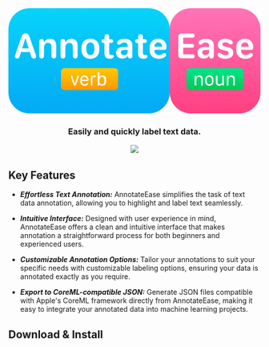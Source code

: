 <div align="center">
  <img src="https://github.com/JulianSong/AnnotateEase/blob/main/Screenshots/logo.png">
  <h3>Easily and quickly label text data.</h3>
</div>
<div align="center"><img src="https://github.com/JulianSong/AnnotateEase/blob/main/Screenshots/screenshot1.png"></div>

## Key Features

* ***Effortless Text Annotation:*** AnnotateEase simplifies the task of text data annotation, allowing you to highlight and label text seamlessly.

* ***Intuitive Interface:*** Designed with user experience in mind, AnnotateEase offers a clean and intuitive interface that makes annotation a straightforward process for both beginners and experienced users.

* ***Customizable Annotation Options:*** Tailor your annotations to suit your specific needs with customizable labeling options, ensuring your data is annotated exactly as you require.

* ***Export to CoreML-compatible JSON:*** Generate JSON files compatible with Apple's CoreML framework directly from AnnotateEase, making it easy to integrate your annotated data into machine learning projects.

## Download & Install
